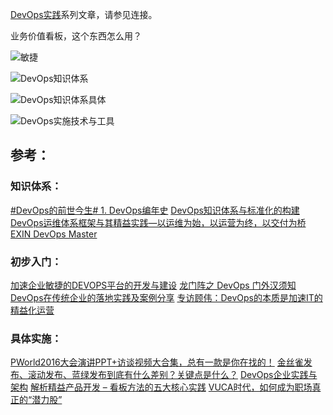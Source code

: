 [DevOps实践](https://www.jianshu.com/c/f8fa98feb686)系列文章，请参见连接。

业务价值看板，这个东西怎么用？

![敏捷](https://upload-images.jianshu.io/upload_images/2454595-1b2edce30fb33553.jpg?imageMogr2/auto-orient/strip%7CimageView2/2/w/1240)

![DevOps知识体系](https://upload-images.jianshu.io/upload_images/12682214-c8e5c184f7c0c5f6.png)

![DevOps知识体系具体](https://upload-images.jianshu.io/upload_images/2454595-041e04e8bfd0a5c0.png?imageMogr2/auto-orient/strip%7CimageView2/2/w/1240)

![DevOps实施技术与工具](https://upload-images.jianshu.io/upload_images/2454595-5e09ce996fd7396e.png?imageMogr2/auto-orient/strip%7CimageView2/2/w/1240)

## 参考：
### 知识体系：
[#DevOps的前世今生# 1. DevOps编年史](https://www.jianshu.com/p/f40209023006)
[DevOps知识体系与标准化的构建](https://myslide.cn/slides/1218#)
[DevOps运维体系框架与其精益实践—以运维为始，以运营为终，以交付为桥](https://pic.huodongjia.com/ganhuodocs/2017-07-17/1500273707.29.pdf)
[EXIN DevOps Master](https://www.exin.com/certifications/exin-devops-master-exam#)

### 初步入门：
[加速企业敏捷的DEVOPS平台的开发与建设](https://blog.csdn.net/enweitech/article/details/77878151)
[龙门阵之 DevOps 门外汉须知](https://cloud.tencent.com/developer/article/1020509)
[DevOps在传统企业的落地实践及案例分享](http://mp.163.com/v2/article/detail/DIDEMTDU0511HSJK.html)
[专访顾伟：DevOps的本质是加速IT的精益化运营](https://www.zybuluo.com/huanmu/note/466541)

### 具体实施：
[PWorld2016大会演讲PPT+访谈视频大合集，总有一款是你在找的！](https://blog.csdn.net/xudawenfighting/article/details/80126810)
[金丝雀发布、滚动发布、蓝绿发布到底有什么差别？关键点是什么？](http://www.10tiao.com/html/773/201803/2247487627/1.html)
[DevOps企业实践与架构](http://www.uml.org.cn/devops/201710181.asp)
[解析精益产品开发 – 看板方法的五大核心实践](https://devopshub.cn/2016/03/04/kanban-overview-5-main-practises/)
[VUCA时代，如何成为职场真正的“潜力股” ](https://www.hrloo.com/rz/14164324.html)
